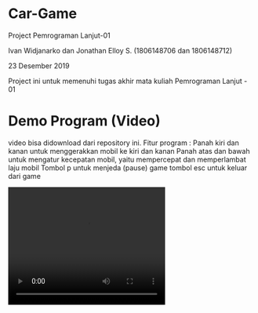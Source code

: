 # Car-Game
Project Pemrograman Lanjut-01

Ivan Widjanarko dan Jonathan Elloy S.
(1806148706 dan 1806148712)

23 Desember 2019

Project ini untuk memenuhi tugas akhir mata kuliah Pemrograman Lanjut - 01

# Demo Program (Video)

video bisa didownload dari repository ini.
Fitur program :
Panah kiri dan kanan untuk menggerakkan mobil ke kiri dan kanan
Panah atas dan bawah untuk mengatur kecepatan mobil, yaitu mempercepat dan memperlambat laju mobil
Tombol p untuk menjeda (pause) game
tombol esc untuk keluar dari game

<video width = "320" height = "240" autoplay>
    <source src="https://github.com/IvanWidjanarko/Car-Game/blob/master/Crazy%20Driver.mp4" type="video/mp4">
</video>
